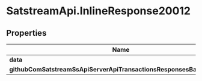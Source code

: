 # SatstreamApi.InlineResponse20012

## Properties
Name | Type | Description | Notes
------------ | ------------- | ------------- | -------------
**data** | [**ResponsesTxInfo**](ResponsesTxInfo.md) |  | [optional] 
**githubComSatstreamSsApiServerApiTransactionsResponsesBaseResponse** | [**GithubComSatstreamSsApiServerApiTransactionsResponsesBaseResponse**](GithubComSatstreamSsApiServerApiTransactionsResponsesBaseResponse.md) |  | [optional] 


